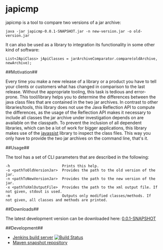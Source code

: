 japicmp
=======

japicmp is a tool to compare two versions of a jar archive:

    java -jar japicmp-0.0.1-SNAPSHOT.jar -n new-version.jar -o old-version.jar

It can also be used as a library to integration its functionality in some other kind of software:

    List<JApiClass> jApiClasses = jarArchiveComparator.compare(oldArchive, newArchive);

##Motivation##

Every time you make a new release of a library or a product you have to tell your clients or customers what
has changed in comparison to the last release. Without the appropriate tooling, this task is tedious and error-prone.
This tool/library helps you to determine the differences between the java class files that are contained in the two
jar archives.
In contrast to other libraries/tools, this library does not use the Java Reflection API to compute
the differences, as the usage of the Reflection API makes it necessary to include all classes the jar archive under
investigation depends on are available on the classpath. To prevent the inclusion of all dependent libraries, which
can be a lot of work for bigger applications, this library makes use of the [javassist](http://www.csg.ci.i.u-tokyo.ac.jp/~chiba/javassist/)
library to inspect the class files. This way you only have to provide the two jar archives on the command line, that's it.

##Usage##

The tool has a set of CLI parameters that are described in the following:

    -h                        Prints this help.
    -o <pathToOldVersionJar>  Provides the path to the old version of the jar.
    -n <pathToNewVersionJar>  Provides the path to the new version of the jar.
    -x <pathToXmlOutputFile>  Provides the path to the xml output file. If not given, stdout is used.
    -m                        Outputs only modified classes/methods. If not given, all classes and methods are printed.

##Downloads##

The latest development version can be downloaded here: [0.0.1-SNAPSHOT](http://repository-siom79.forge.cloudbees.com/snapshot/japicmp/japicmp/0.0.1-SNAPSHOT/japicmp-0.0.1-20130929.203701-1.jar)

##Development##

* [Jenkins build server](https://siom79.ci.cloudbees.com/job/japicmp) [![Build Status](https://siom79.ci.cloudbees.com/job/japicmp/badge/icon)](https://siom79.ci.cloudbees.com/job/japicmp)
* [Maven snapshot repository](https://repository-siom79.forge.cloudbees.com/snapshot)